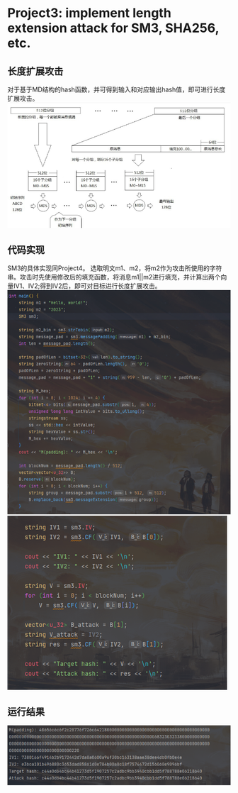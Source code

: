 # Project3: implement length extension attack for SM3, SHA256, etc.

## 长度扩展攻击

对于基于MD结构的hash函数，并可得到输入和对应输出hash值，即可进行长度扩展攻击。
![Alt text](1.png)

## 代码实现

SM3的具体实现同Project4。
选取明文m1、m2，将m2作为攻击所使用的字符串。攻击时先使用修改后的填充函数，将消息m1||m2进行填充，并计算出两个向量IV1、IV2;得到IV2后，即可对目标进行长度扩展攻击。
![Alt text](2.png)
![Alt text](3.png)

## 运行结果

![Alt text](4.png)